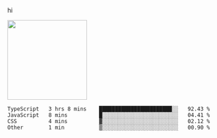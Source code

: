 hi

<img height="180em" src="https://github-readme-stats.vercel.app/api?username=AProductiveNerd&show_icons=true&hide_border=true&&count_private=true&include_all_commits=true" />

<!--START_SECTION:waka-->

```text
TypeScript   3 hrs 8 mins    ███████████████████████░░   92.43 %
JavaScript   8 mins          █░░░░░░░░░░░░░░░░░░░░░░░░   04.41 %
CSS          4 mins          ▓░░░░░░░░░░░░░░░░░░░░░░░░   02.12 %
Other        1 min           ▒░░░░░░░░░░░░░░░░░░░░░░░░   00.90 %
```

<!--END_SECTION:waka-->
